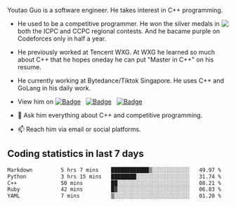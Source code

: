 Youtao Guo is a software engineer. He takes interest in C++ programming.
  
<img align=right src="https://github-readme-stats.vercel.app/api/top-langs/?username=coyorkdow&theme=dark&layout=compact" />

- He used to be a competitive programmer. He won the silver medals in both the ICPC and CCPC regional contests. And he bacame purple on Codeforces only in half a year.

- He previously worked at Tencent WXG. At WXG he learned so much about C++ that he hopes oneday he can put "Master in C++" on his resume.

- He currently working at Bytedance/Tiktok Singapore. He uses C++ and GoLang in his daily work.

- View him on [![Badge](https://img.shields.io/badge/Linkedin-0A66C2?style=flat&logo=linkedin&logoColor=white)](https://www.linkedin.com/in/youtaoguo/) &nbsp; [![Badge](https://img.shields.io/badge/StackOverflow-F58025?style=flat&logo=stackoverflow&logoColor=white)](https://stackoverflow.com/users/11139119/youtao-guo) &nbsp; [![Badge](https://cp-logo.vercel.app/codeforces/coyorkdow)](https://codeforces.com/profile/coyorkdow)

- 💬 Ask him everything about C++ and competitive programming.

- 📫 Reach him via email or social platforms.

## Coding statistics in last 7 days

<!--START_SECTION:waka-->

```txt
Markdown         5 hrs 7 mins    ████████████▒░░░░░░░░░░░░   49.97 %
Python           3 hrs 15 mins   ████████░░░░░░░░░░░░░░░░░   31.74 %
C++              50 mins         ██░░░░░░░░░░░░░░░░░░░░░░░   08.21 %
Ruby             42 mins         █▓░░░░░░░░░░░░░░░░░░░░░░░   06.83 %
YAML             7 mins          ▒░░░░░░░░░░░░░░░░░░░░░░░░   01.20 %
```

<!--END_SECTION:waka-->

<!--
**coyorkdow/coyorkdow** is a ✨ _special_ ✨ repository because its `README.md` (this file) appears on your GitHub profile.

Here are some ideas to get you started:

- 🔭 I’m currently working on ...
- 🌱 I’m currently learning ...
- 👯 I’m looking to collaborate on ...
- 🤔 I’m looking for help with ...
- 💬 Ask me about ...
- 📫 How to reach me: ...
- 😄 Pronouns: ...
- ⚡ Fun fact: ...
-->

